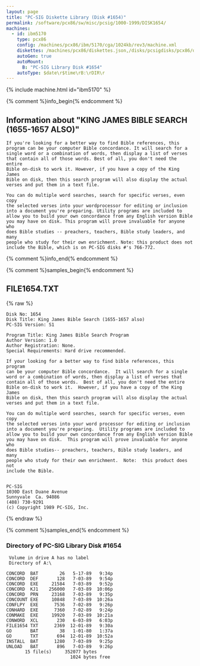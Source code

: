 ```yaml
---
layout: page
title: "PC-SIG Diskette Library (Disk #1654)"
permalink: /software/pcx86/sw/misc/pcsig/1000-1999/DISK1654/
machines:
  - id: ibm5170
    type: pcx86
    config: /machines/pcx86/ibm/5170/cga/1024kb/rev3/machine.xml
    diskettes: /machines/pcx86/diskettes.json,/disks/pcsigdisks/pcx86/diskettes.json
    autoGen: true
    autoMount:
      B: "PC-SIG Library Disk #1654"
    autoType: $date\r$time\rB:\rDIR\r
---
```


{% include machine.html id="ibm5170" %}

{% comment %}info_begin{% endcomment %}

## Information about "KING JAMES BIBLE SEARCH (1655-1657 ALSO)"

    If you're looking for a better way to find Bible references, this
    program can be your computer Bible concordance. It will search for a
    single word or a combination of words, then display a list of verses
    that contain all of those words. Best of all, you don't need the entire
    Bible on-disk to work it. However, if you have a copy of the King James
    Bible on disk, then this search program will also display the actual
    verses and put them in a text file.
    
    You can do multiple word searches, search for specific verses, even copy
    the selected verses into your wordprocessor for editing or inclusion
    into a document you're preparing. Utility programs are included to
    allow you to build your own concordance from any English version Bible
    you may have on disk. This program will prove invaluable for anyone who
    does Bible studies -- preachers, teachers, Bible study leaders, and many
    people who study for their own enrichment. Note: this product does not
    include the Bible, which is on PC-SIG disks #'s 766-772.
{% comment %}info_end{% endcomment %}

{% comment %}samples_begin{% endcomment %}

## FILE1654.TXT

{% raw %}
```
Disk No: 1654                                                           
Disk Title: King James Bible Search (1655-1657 also)                    
PC-SIG Version: S1                                                      
                                                                        
Program Title: King James Bible Search Program                          
Author Version: 1.0                                                     
Author Registration: None.                                              
Special Requirements: Hard drive recommended.                           
                                                                        
If your looking for a better way to find bible references, this program 
can be your computer Bible concordance.  It will search for a single    
word or a combination of words, then display a list of verses that      
contain all of those words.  Best of all, you don't need the entire     
Bible on-disk to work it.  However, if you have a copy of the King James
Bible on disk, then this search program will also display the actual    
verses and put them in a text file.                                     
                                                                        
You can do multiple word searches, search for specific verses, even copy
the selected verses into your word processor for editing or inclusion   
into a document you're preparing.  Utility programs are included to     
allow you to build your own concordance from any English version Bible  
you may have on disk.  This program will prove invaluable for anyone who
does Bible studies-- preachers, teachers, Bible study leaders, and many 
people who study for their own enrichment.  Note:  this product does not
include the Bible.                                                      
                                                                        
                                                                        
PC-SIG                                                                  
1030D East Duane Avenue                                                 
Sunnyvale  Ca. 94086                                                    
(408) 730-9291                                                          
(c) Copyright 1989 PC-SIG, Inc.                                         
```
{% endraw %}

{% comment %}samples_end{% endcomment %}

### Directory of PC-SIG Library Disk #1654

     Volume in drive A has no label
     Directory of A:\

    CONCORD  BAT        26   5-17-89   9:34p
    CONCORD  DEF       128   7-03-89   9:54p
    CONCORD  EXE     21584   7-03-89   9:52p
    CONCORD  KJ1    256000   7-03-89  10:06p
    CONCORD  PRN     23168   7-03-89   9:35p
    CONCOUNT EXE     10848   7-03-89  10:26a
    CONFLPY  EXE      7536   7-02-89   9:26p
    CONHARD  EXE      7360   7-02-89   9:24p
    CONMAKE  EXE     19920   7-03-89  10:21a
    CONWORD  XCL       230   6-03-89   6:03p
    FILE1654 TXT      2369  12-01-89   9:30a
    GO       BAT        38   1-01-80   1:37a
    GO       TXT       694  12-01-89  10:52a
    INSTALL  BAT      1280   7-03-89   9:25p
    UNLOAD   BAT       896   7-03-89   9:26p
           15 file(s)     352077 bytes
                            1024 bytes free
